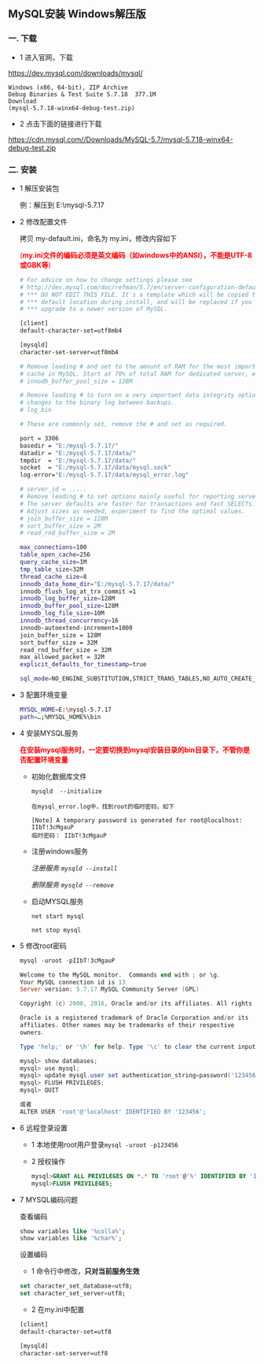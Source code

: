 ## MySQL安装 Windows解压版

### 一. 下载

- 1 进入官网，下载

https://dev.mysql.com/downloads/mysql/

```
Windows (x86, 64-bit), ZIP Archive
Debug Binaries & Test Suite	5.7.18	377.1M	
Download
(mysql-5.7.18-winx64-debug-test.zip)
```

- 2 点击下面的链接进行下载

https://cdn.mysql.com//Downloads/MySQL-5.7/mysql-5.7.18-winx64-debug-test.zip

### 二. 安装

- 1 解压安装包

  例：解压到 E:\mysql-5.7.17

- 2 修改配置文件

  拷贝 my-default.ini，命名为 my.ini，修改内容如下

  <font color="red">(**my.ini文件的编码必须是英文编码（如windows中的ANSI），不能是UTF-8或GBK等**)</font>

  ```sh
  # For advice on how to change settings please see
  # http://dev.mysql.com/doc/refman/5.7/en/server-configuration-defaults.html
  # *** DO NOT EDIT THIS FILE. It's a template which will be copied to the
  # *** default location during install, and will be replaced if you
  # *** upgrade to a newer version of MySQL.

  [client]
  default-character-set=utf8mb4

  [mysqld]
  character-set-server=utf8mb4

  # Remove leading # and set to the amount of RAM for the most important data
  # cache in MySQL. Start at 70% of total RAM for dedicated server, else 10%.
  # innodb_buffer_pool_size = 128M

  # Remove leading # to turn on a very important data integrity option: logging
  # changes to the binary log between backups.
  # log_bin

  # These are commonly set, remove the # and set as required.

  port = 3306
  basedir = "E:/mysql-5.7.17/"
  datadir = "E:/mysql-5.7.17/data/"
  tmpdir  = "E:/mysql-5.7.17/data/"
  socket  = "E:/mysql-5.7.17/data/mysql.sock"
  log-error="E:/mysql-5.7.17/data/mysql_error.log"

  # server_id = .....
  # Remove leading # to set options mainly useful for reporting servers.
  # The server defaults are faster for transactions and fast SELECTs.
  # Adjust sizes as needed, experiment to find the optimal values.
  # join_buffer_size = 128M
  # sort_buffer_size = 2M
  # read_rnd_buffer_size = 2M 

  max_connections=100
  table_open_cache=256
  query_cache_size=1M
  tmp_table_size=32M
  thread_cache_size=8
  innodb_data_home_dir="E:/mysql-5.7.17/data/"
  innodb_flush_log_at_trx_commit =1
  innodb_log_buffer_size=128M
  innodb_buffer_pool_size=128M
  innodb_log_file_size=10M
  innodb_thread_concurrency=16
  innodb-autoextend-increment=1000
  join_buffer_size = 128M
  sort_buffer_size = 32M
  read_rnd_buffer_size = 32M
  max_allowed_packet = 32M
  explicit_defaults_for_timestamp=true

  sql_mode=NO_ENGINE_SUBSTITUTION,STRICT_TRANS_TABLES,NO_AUTO_CREATE_USER 
  ```

- 3 配置环境变量

  ```sh
  MYSQL_HOME=E:\mysql-5.7.17
  path=…;%MYSQL_HOME%\bin
  ```

- 4 安装MYSQL服务

  <font color="red">**在安装mysql服务时，一定要切换到mysql安装目录的bin目录下，不管你是否配置环境变量**</font>

  - 初始化数据库文件

    `mysqld  --initialize `

    ```
    在mysql_error.log中，找到root的临时密码，如下

    [Note] A temporary password is generated for root@localhost: IIbT!3cMgauP
    临时密码： IIbT!3cMgauP
    ```

  - 注册windows服务 

    *注册服务 `mysqld --install`*

    *删除服务 `mysqld --remove`*

  - 启动MYSQL服务

    `net start mysql`

    `net stop mysql`

- 5 修改root密码

  ```powershell
  mysql -uroot -pIIbT!3cMgauP

  Welcome to the MySQL monitor.  Commands end with ; or \g.
  Your MySQL connection id is 13
  Server version: 5.7.17 MySQL Community Server (GPL)

  Copyright (c) 2000, 2016, Oracle and/or its affiliates. All rights reserved.

  Oracle is a registered trademark of Oracle Corporation and/or its
  affiliates. Other names may be trademarks of their respective
  owners.

  Type 'help;' or '\h' for help. Type '\c' to clear the current input statement.

  mysql> show databases;
  mysql> use mysql;
  mysql> update mysql.user set authentication_string=password('123456') where user='root' and Host = 'localhost';
  mysql> FLUSH PRIVILEGES;
  mysql> QUIT

  或者
  ALTER USER 'root'@'localhost' IDENTIFIED BY '123456'; 
  ```

- 6 远程登录设置

  - 1 本地使用root用户登录`mysql -uroot -p123456`

  - 2 授权操作

    ```sql
    mysql>GRANT ALL PRIVILEGES ON *.* TO 'root'@'%' IDENTIFIED BY '123456' WITH GRANT OPTION;
    mysql>FLUSH PRIVILEGES;
    ```

- 7 MYSQL编码问题

  查看编码

  ```sql
  show variables like '%colla%';
  show variables like '%char%';
  ```

  设置编码

  - 1 命令行中修改，**只对当前服务生效**

   ```sql
  set character_set_database=utf8;  
  set character_set_server=utf8;  
   ```

  - 2 在my.ini中配置

   ```sh
  [client]
  default-character-set=utf8
  
  [mysqld]
  character-set-server=utf8
   ```

